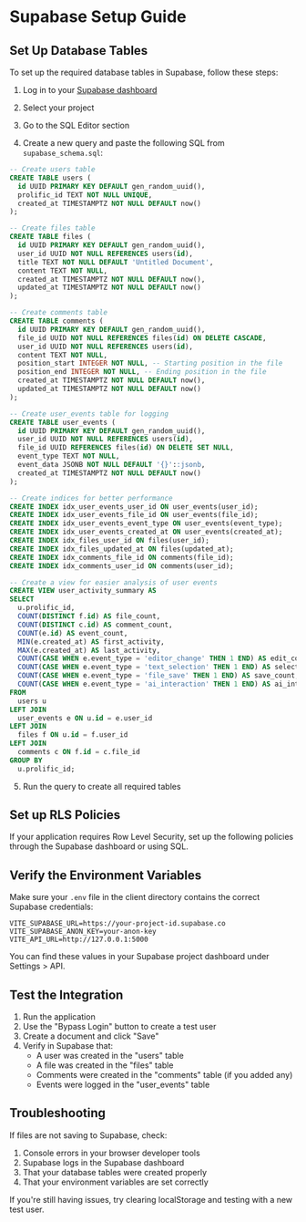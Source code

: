# Supabase Setup Guide

## Set Up Database Tables

To set up the required database tables in Supabase, follow these steps:

1. Log in to your [Supabase dashboard](https://app.supabase.co/)

2. Select your project

3. Go to the SQL Editor section

4. Create a new query and paste the following SQL from `supabase_schema.sql`:

```sql
-- Create users table
CREATE TABLE users (
  id UUID PRIMARY KEY DEFAULT gen_random_uuid(),
  prolific_id TEXT NOT NULL UNIQUE,
  created_at TIMESTAMPTZ NOT NULL DEFAULT now()
);

-- Create files table
CREATE TABLE files (
  id UUID PRIMARY KEY DEFAULT gen_random_uuid(),
  user_id UUID NOT NULL REFERENCES users(id),
  title TEXT NOT NULL DEFAULT 'Untitled Document',
  content TEXT NOT NULL,
  created_at TIMESTAMPTZ NOT NULL DEFAULT now(),
  updated_at TIMESTAMPTZ NOT NULL DEFAULT now()
);

-- Create comments table
CREATE TABLE comments (
  id UUID PRIMARY KEY DEFAULT gen_random_uuid(),
  file_id UUID NOT NULL REFERENCES files(id) ON DELETE CASCADE,
  user_id UUID NOT NULL REFERENCES users(id),
  content TEXT NOT NULL,
  position_start INTEGER NOT NULL, -- Starting position in the file
  position_end INTEGER NOT NULL, -- Ending position in the file
  created_at TIMESTAMPTZ NOT NULL DEFAULT now(),
  updated_at TIMESTAMPTZ NOT NULL DEFAULT now()
);

-- Create user_events table for logging
CREATE TABLE user_events (
  id UUID PRIMARY KEY DEFAULT gen_random_uuid(),
  user_id UUID NOT NULL REFERENCES users(id),
  file_id UUID REFERENCES files(id) ON DELETE SET NULL,
  event_type TEXT NOT NULL,
  event_data JSONB NOT NULL DEFAULT '{}'::jsonb,
  created_at TIMESTAMPTZ NOT NULL DEFAULT now()
);

-- Create indices for better performance
CREATE INDEX idx_user_events_user_id ON user_events(user_id);
CREATE INDEX idx_user_events_file_id ON user_events(file_id);
CREATE INDEX idx_user_events_event_type ON user_events(event_type);
CREATE INDEX idx_user_events_created_at ON user_events(created_at);
CREATE INDEX idx_files_user_id ON files(user_id);
CREATE INDEX idx_files_updated_at ON files(updated_at);
CREATE INDEX idx_comments_file_id ON comments(file_id);
CREATE INDEX idx_comments_user_id ON comments(user_id);

-- Create a view for easier analysis of user events 
CREATE VIEW user_activity_summary AS
SELECT
  u.prolific_id,
  COUNT(DISTINCT f.id) AS file_count,
  COUNT(DISTINCT c.id) AS comment_count,
  COUNT(e.id) AS event_count,
  MIN(e.created_at) AS first_activity,
  MAX(e.created_at) AS last_activity,
  COUNT(CASE WHEN e.event_type = 'editor_change' THEN 1 END) AS edit_count,
  COUNT(CASE WHEN e.event_type = 'text_selection' THEN 1 END) AS selection_count,
  COUNT(CASE WHEN e.event_type = 'file_save' THEN 1 END) AS save_count,
  COUNT(CASE WHEN e.event_type = 'ai_interaction' THEN 1 END) AS ai_interaction_count
FROM
  users u
LEFT JOIN
  user_events e ON u.id = e.user_id
LEFT JOIN
  files f ON u.id = f.user_id
LEFT JOIN
  comments c ON f.id = c.file_id
GROUP BY
  u.prolific_id;
```

5. Run the query to create all required tables

## Set up RLS Policies

If your application requires Row Level Security, set up the following policies through the Supabase dashboard or using SQL.

## Verify the Environment Variables

Make sure your `.env` file in the client directory contains the correct Supabase credentials:

```
VITE_SUPABASE_URL=https://your-project-id.supabase.co
VITE_SUPABASE_ANON_KEY=your-anon-key
VITE_API_URL=http://127.0.0.1:5000
```

You can find these values in your Supabase project dashboard under Settings > API.

## Test the Integration

1. Run the application
2. Use the "Bypass Login" button to create a test user
3. Create a document and click "Save"
4. Verify in Supabase that:
   - A user was created in the "users" table
   - A file was created in the "files" table
   - Comments were created in the "comments" table (if you added any)
   - Events were logged in the "user_events" table

## Troubleshooting

If files are not saving to Supabase, check:

1. Console errors in your browser developer tools
2. Supabase logs in the Supabase dashboard
3. That your database tables were created properly
4. That your environment variables are set correctly

If you're still having issues, try clearing localStorage and testing with a new test user.